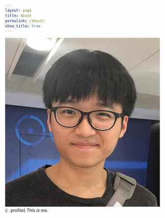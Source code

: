 ```yaml
---
layout: page
title: About
permalink: /about/
show_title: true
---
```


![](/assets/img/profile_pic.jpg){: .profile}
*This is me.*